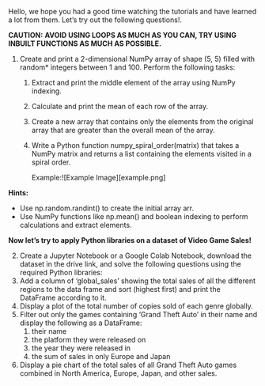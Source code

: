 Hello, we hope you had a good time watching the tutorials and have learned a lot from them. Let’s try out the following questions\!.

**CAUTION:**
**AVOID USING LOOPS AS MUCH AS YOU CAN, TRY USING INBUILT FUNCTIONS AS MUCH AS POSSIBLE.**

1. Create and print a 2-dimensional NumPy array of shape (5, 5\) filled with random\* integers between 1 and 100\. Perform the following tasks:  
   1. Extract and print the middle element of the array using NumPy indexing.  
   2. Calculate and print the mean of each row of the array.  
   3. Create a new array that contains only the elements from the original array that are greater than the overall mean of the array.  
   4. Write a Python function numpy\_spiral\_order(matrix) that takes a NumPy matrix and returns a list containing the elements visited in a spiral order.

      Example:![Example Image][example.png]

**Hints:**

* Use np.random.randint() to create the initial array arr.  
* Use NumPy functions like np.mean() and boolean indexing to perform calculations and extract elements.


**Now let’s try to apply Python libraries on a dataset of Video Game Sales\!**

2.  Create a Jupyter Notebook or a Google Colab Notebook, download the dataset in the drive link, and solve the following questions using the required Python libraries:  
   1. Add a column of ‘global\_sales’ showing the total sales of all the different regions to the data frame and sort (highest first) and print the DataFrame according to it.  
   2. Display a plot of the total number of copies sold of each genre globally.  
   3. Filter out only the games containing ‘Grand Theft Auto’ in their name and display the following as a DataFrame:  
      1. their name  
      2. the platform they were released on  
      3. the year they were released in  
      4. the sum of sales in only Europe and Japan  
   4. Display a pie chart of the total sales of all Grand Theft Auto games combined in North America, Europe, Japan, and other sales.
